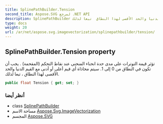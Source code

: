 ```yaml
---
title: SplinePathBuilder.Tension
second_title: Aspose.SVG لمرجع .NET API
description: SplinePathBuilder ملكية. تؤثر قيمة التوترات على مدى حدة انحناء المنحنى عند نقاط التحكم المقحمة . يجب أن تكون في النطاق من 0 إلى 1. سيتم محاذاة أي قيم أعلى أو أدنى مع القيم الدنيا والحد الأقصى لهذا النطاق  تبعا لذلك.
type: docs
weight: 20
url: /ar/net/aspose.svg.imagevectorization/splinepathbuilder/tension/
---
```

## SplinePathBuilder.Tension property

تؤثر قيمة التوترات على مدى حدة انحناء المنحنى عند نقاط التحكم (المقحمة) . يجب أن تكون في النطاق من 0 إلى 1. سيتم محاذاة أي قيم أعلى أو أدنى مع القيم الدنيا والحد الأقصى لهذا النطاق ، تبعا لذلك.

```csharp
public float Tension { get; set; }
```

### أنظر أيضا

* class [SplinePathBuilder](../)
* مساحة الاسم [Aspose.Svg.ImageVectorization](../../splinepathbuilder/)
* المجسم [Aspose.SVG](../../../)


